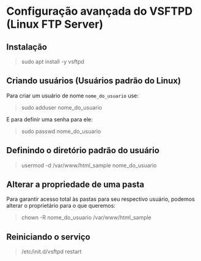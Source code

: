 # Configuração avançada do VSFTPD (Linux FTP Server)


## Instalação

> sudo apt install -y vsftpd


## Criando usuários (Usuários padrão do Linux)

Para criar um usuário de nome `nome_do_usuario` use:

> sudo adduser nome_do_usuario

E para definir uma senha para ele:

> sudo passwd nome_do_usuario



## Definindo o diretório padrão do usuário

> usermod -d /var/www/html_sample nome_do_usuario



## Alterar a propriedade de uma pasta

Para garantir acesso total às pastas para seu respectivo usuário, podemos alterar o proprietário para o que queremos:

> chown -R nome_do_usuario /var/www/html_sample



## Reiniciando o serviço

> /etc/init.d/vsftpd restart


